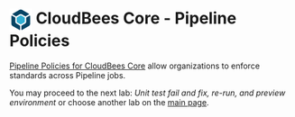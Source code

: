 # <img src="images/cloudbeescore_logo.png" alt="CloudBees Core Logo" width="40" align="top"> CloudBees Core - Pipeline Policies

[Pipeline Policies for CloudBees Core](https://docs.cloudbees.com/docs/admin-resources/latest/pipelines-user-guide/pipeline-policies) allow organizations to enforce standards across Pipeline jobs.

You may proceed to the next lab: *Unit test fail and fix, re-run, and preview environment* or choose another lab on the [main page](../../README.md#workshop-labs).